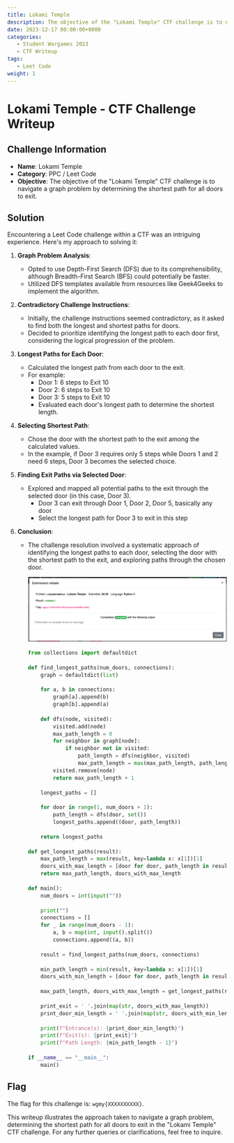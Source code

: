 ```yaml
---
title: Lokami Temple
description: The objective of the "Lokami Temple" CTF challenge is to navigate a graph problem by determining the shortest path for all doors to exit.
date: 2023-12-17 00:00:00+0000
categories:
   - Student Wargames 2023
   - CTF Writeup
tags:
   - Leet Code
weight: 1     
---
```

# Lokami Temple - CTF Challenge Writeup

## Challenge Information
- **Name**: Lokami Temple
- **Category**: PPC / Leet Code
- **Objective**: The objective of the "Lokami Temple" CTF challenge is to navigate a graph problem by determining the shortest path for all doors to exit.

## Solution
Encountering a Leet Code challenge within a CTF was an intriguing experience. Here's my approach to solving it:

1. **Graph Problem Analysis**:
   - Opted to use Depth-First Search (DFS) due to its comprehensibility, although Breadth-First Search (BFS) could potentially be faster.
   - Utilized DFS templates available from resources like Geek4Geeks to implement the algorithm.

2. **Contradictory Challenge Instructions**:
   - Initially, the challenge instructions seemed contradictory, as it asked to find both the longest and shortest paths for doors.
   - Decided to prioritize identifying the longest path to each door first, considering the logical progression of the problem.

3. **Longest Paths for Each Door**:
   - Calculated the longest path from each door to the exit.
   - For example:
     - Door 1: 6 steps to Exit 10
     - Door 2: 6 steps to Exit 10
     - Door 3: 5 steps to Exit 10
     - Evaluated each door's longest path to determine the shortest length.

4. **Selecting Shortest Path**:
   - Chose the door with the shortest path to the exit among the calculated values.
   - In the example, if Door 3 requires only 5 steps while Doors 1 and 2 need 6 steps, Door 3 becomes the selected choice.

5. **Finding Exit Paths via Selected Door**:
   - Explored and mapped all potential paths to the exit through the selected door (in this case, Door 3).
     - Door 3 can exit through Door 1, Door 2, Door 5, basically any door 
     - Select the longest path for Door 3 to exit in this step

6. **Conclusion**:
   - The challenge resolution involved a systematic approach of identifying the longest paths to each door, selecting the door with the shortest path to the exit, and exploring paths through the chosen door.


      ![Flag](flag.png)


      ```python
      from collections import defaultdict

      def find_longest_paths(num_doors, connections):
          graph = defaultdict(list)

          for a, b in connections:
              graph[a].append(b)
              graph[b].append(a)

          def dfs(node, visited):
              visited.add(node)
              max_path_length = 0
              for neighbor in graph[node]:
                  if neighbor not in visited:
                      path_length = dfs(neighbor, visited)
                      max_path_length = max(max_path_length, path_length)
              visited.remove(node)
              return max_path_length + 1

          longest_paths = []

          for door in range(1, num_doors + 1):
              path_length = dfs(door, set())
              longest_paths.append((door, path_length))

          return longest_paths

      def get_longest_paths(result):
          max_path_length = max(result, key=lambda x: x[1])[1]
          doors_with_max_length = [door for door, path_length in result if path_length == max_path_length]
          return max_path_length, doors_with_max_length

      def main():
          num_doors = int(input(""))
          
          print("")
          connections = []
          for _ in range(num_doors - 1):
              a, b = map(int, input().split())
              connections.append((a, b))

          result = find_longest_paths(num_doors, connections)
          
          min_path_length = min(result, key=lambda x: x[1])[1]
          doors_with_min_length = [door for door, path_length in result if path_length == min_path_length]

          max_path_length, doors_with_max_length = get_longest_paths(result)

          print_exit = ' '.join(map(str, doors_with_max_length))
          print_door_min_length = ' '.join(map(str, doors_with_min_length))

          print(f"Entrance(s): {print_door_min_length}")
          print(f"Exit(s): {print_exit}")
          print(f"Path Length: {min_path_length - 1}")

      if __name__ == "__main__":
          main()
      ```

## Flag
The flag for this challenge is: `wgmy{XXXXXXXXXX}`.

This writeup illustrates the approach taken to navigate a graph problem, determining the shortest path for all doors to exit in the "Lokami Temple" CTF challenge. For any further queries or clarifications, feel free to inquire.
